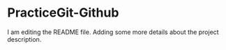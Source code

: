# PracticeGit-Github

I am editing the README file. Adding some more details about the project description.
